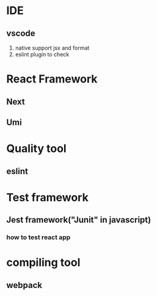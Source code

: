 # IDE
## vscode
1. native support jsx and format
2. eslint plugin to check 

# React Framework
## Next
## Umi

# Quality tool
## eslint

# Test framework
## Jest framework("Junit" in javascript)

### how to test react app


# compiling tool
## webpack
